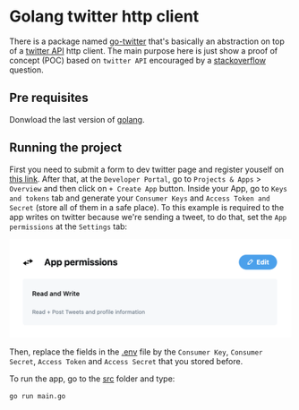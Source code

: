 # Golang twitter http client

There is a package named [go-twitter](https://github.com/dghubble/go-twitter/) that's basically an abstraction on top of a [twitter API](https://developer.twitter.com/en/docs/twitter-api/v1) http client. The main purpose here is just show a proof of concept (POC) based on `twitter API` encouraged by a
[stackoverflow](https://pt.stackoverflow.com/questions/496796/como-realizar-um-post-com-um-m%c3%a9todo-de-aut%c3%aantica%c3%a7%c3%a3o-de-terceiros) question.

## Pre requisites

Donwload the last version of [golang](https://golang.org/).

## Running the project

First you need to submit a form to dev twitter page and register youself on [this link](https://dev.twitter.com/apps/new). After that, at the `Developer Portal`, go to `Projects & Apps` > `Overview` and then click on `+ Create App` button. Inside your App, go to `Keys and tokens` tab and generate your `Consumer Keys` and `Access Token and Secret` (store all of them in a safe place). To this example is required to the app writes on twitter because we're sending a tweet, to do that, set the `App permissions` at the `Settings` tab:

![app-permissions](doc/app-permissions.png)

Then, replace the fields in the [.env](src/.env) file by the `Consumer Key`, `Consumer Secret`, `Access Token` and `Access Secret` that you stored before.

To run the app, go to the [src](src/) folder and type:

``` bash
go run main.go
```
